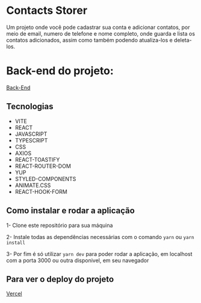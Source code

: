 # Contacts Storer

Um projeto onde você pode cadastrar sua conta e adicionar contatos, por meio de email, numero de telefone e nome completo, onde guarda e lista os contatos adicionados, assim como também podendo atualiza-los e deleta-los.

# Back-end do projeto:

<a href="https://github.com/ssidartaa/contacts-storer-api">Back-End</a>

## Tecnologias

- VITE
- REACT
- JAVASCRIPT
- TYPESCRIPT
- CSS
- AXIOS
- REACT-TOASTIFY
- REACT-ROUTER-DOM
- YUP
- STYLED-COMPONENTS
- ANIMATE.CSS
- REACT-HOOK-FORM

## Como instalar e rodar a aplicação

1- Clone este repositório para sua máquina

2- Instale todas as dependências necessárias com o comando `yarn` ou `yarn install`

3- Por fim é só utilizar `yarn dev` para poder rodar a aplicação, em localhost com a porta 3000 ou outra disponivel, em seu navegador

## Para ver o deploy do projeto

<a target="_blank" href="https://contacts-storer-ywetz.vercel.app/">Vercel</a>
